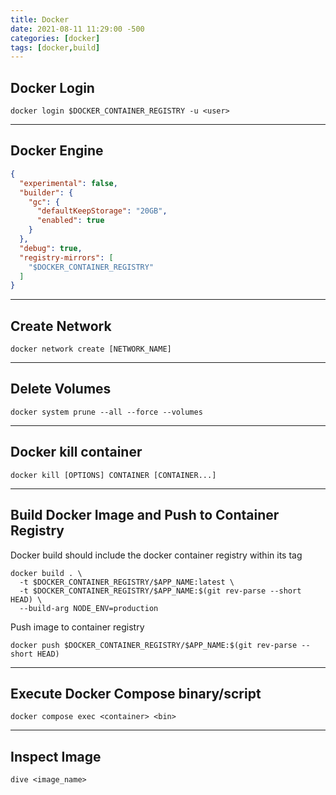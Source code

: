 ```yaml
---
title: Docker
date: 2021-08-11 11:29:00 -500
categories: [docker]
tags: [docker,build]
---
```

## Docker Login
```shell
docker login $DOCKER_CONTAINER_REGISTRY -u <user>
```
---
## Docker Engine
```json
{
  "experimental": false,
  "builder": {
    "gc": {
      "defaultKeepStorage": "20GB",
      "enabled": true
    }
  },
  "debug": true,
  "registry-mirrors": [
    "$DOCKER_CONTAINER_REGISTRY"
  ]
}
```
---
## Create Network
```shell
docker network create [NETWORK_NAME]
```
---
## Delete Volumes
```shell
docker system prune --all --force --volumes
```
---
## Docker kill container
```shell
docker kill [OPTIONS] CONTAINER [CONTAINER...]
```
---
## Build Docker Image and Push to Container Registry
Docker build should include the docker container registry within its tag
```shell
docker build . \
  -t $DOCKER_CONTAINER_REGISTRY/$APP_NAME:latest \
  -t $DOCKER_CONTAINER_REGISTRY/$APP_NAME:$(git rev-parse --short HEAD) \
  --build-arg NODE_ENV=production
```
Push image to container registry
```shell
docker push $DOCKER_CONTAINER_REGISTRY/$APP_NAME:$(git rev-parse --short HEAD)
```
---
## Execute Docker Compose binary/script
```shell
docker compose exec <container> <bin>
```
---
## Inspect Image
```shell
dive <image_name>
```
